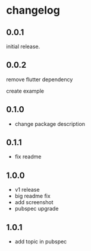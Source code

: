 # changelog

## 0.0.1

initial release.

## 0.0.2

remove flutter dependency

create example

## 0.1.0

- change package description

## 0.1.1

- fix readme

## 1.0.0

- v1 release
- big readme fix
- add screenshot
- pubspec upgrade

## 1.0.1

- add topic in pubspec